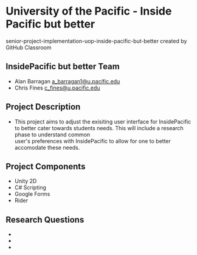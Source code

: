 # University of the Pacific - Inside Pacific but better
senior-project-implementation-uop-inside-pacific-but-better created by GitHub Classroom

InsidePacific but better Team
-----------------------------
- Alan Barragan a_barragan1@u.pacific.edu
- Chris Fines c_fines@u.pacific.edu

Project Description
-------------------
  - This project aims to adjust the exisiting user interface for InsidePacific to better cater towards students needs. This will include a research phase to understand common    
    user's preferences with InsidePacific to allow for one to better accomodate these needs.

Project Components
------------------
  - Unity 2D
  - C# Scripting
  - Google Forms
  - Rider

Research Questions
------------------
-
-
-
